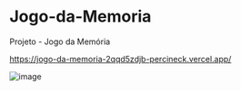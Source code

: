 # Jogo-da-Memoria
Projeto - Jogo da Memória

https://jogo-da-memoria-2qqd5zdjb-percineck.vercel.app/

![image](https://user-images.githubusercontent.com/86788255/183151259-7e140fe8-dc90-4851-a57f-4bf98119856d.png)
